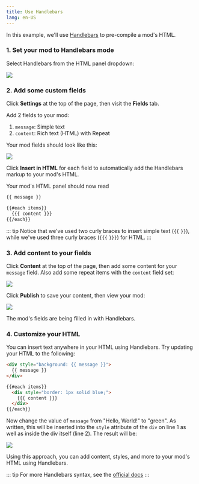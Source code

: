 ```yaml
---
title: Use Handlebars
lang: en-US
---
```


In this example, we'll use [Handlebars](https://handlebarsjs.com/) to pre-compile a mod's HTML.

### 1. Set your mod to Handlebars mode

Select Handlebars from the HTML panel dropdown:

<img src="https://res.cloudinary.com/component/image/upload/c_scale,w_1200/v1534817316/handlebars-01_nipjmm.png">

### 2. Add some custom fields

Click **Settings** at the top of the page, then visit the **Fields** tab.

Add 2 fields to your mod:

1. `message`: Simple text
2. `content`: Rich text (HTML) with Repeat

Your mod fields should look like this:

<img src="https://res.cloudinary.com/component/image/upload/c_scale,w_1200/v1534818721/handlebars-02_mtq2fb.png">

Click **Insert in HTML** for each field to automatically add the Handlebars markup to your mod's HTML.

Your mod's HTML panel should now read

```html
{{ message }}

{{#each items}}
  {{{ content }}}
{{/each}}
```

::: tip
Notice that we've used two curly braces to insert simple text (`{{` `}}`), while we've used three curly braces (`{{{` `}}}`) for HTML.
:::

### 3. Add content to your fields

Click **Content** at the top of the page, then add some content for your `message` field. Also add some repeat items with the `content` field set:

<img src="https://res.cloudinary.com/component/image/upload/c_scale,w_1200/v1534818994/handlebars-03_f2cx6d.png">

Click **Publish** to save your content, then view your mod:

<img src="https://res.cloudinary.com/component/image/upload/c_scale,w_1200/v1534819092/handlebars-04_lvkjud.png">

The mod's fields are being filled in with Handlebars.

### 4. Customize your HTML

You can insert text anywhere in your HTML using Handlebars. Try updating your HTML to the following:

```html
<div style="background: {{ message }}">
  {{ message }}
</div>

{{#each items}}
  <div style="border: 1px solid blue;">
    {{{ content }}}
  </div>
{{/each}}
```

Now change the value of `message` from "Hello, World!" to "green". As written, this will be inserted into the `style` attribute of the `div` on line 1 as well as inside the div itself (line 2).  The result will be:

<img src="https://res.cloudinary.com/component/image/upload/c_scale,w_1200/v1534819739/handlebars-05_vb0zpn.png">

Using this approach, you can add content, styles, and more to your mod's HTML using Handlebars.

::: tip
For more Handlebars syntax, see the [official docs](https://handlebarsjs.com/expressions.html)
:::